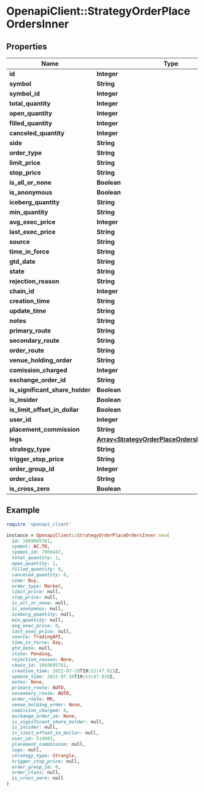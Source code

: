 # OpenapiClient::StrategyOrderPlaceOrdersInner

## Properties

| Name | Type | Description | Notes |
| ---- | ---- | ----------- | ----- |
| **id** | **Integer** |  | [optional] |
| **symbol** | **String** |  | [optional] |
| **symbol_id** | **Integer** |  | [optional] |
| **total_quantity** | **Integer** |  | [optional] |
| **open_quantity** | **Integer** |  | [optional] |
| **filled_quantity** | **Integer** |  | [optional] |
| **canceled_quantity** | **Integer** |  | [optional] |
| **side** | **String** |  | [optional] |
| **order_type** | **String** |  | [optional] |
| **limit_price** | **String** |  | [optional] |
| **stop_price** | **String** |  | [optional] |
| **is_all_or_none** | **Boolean** |  | [optional] |
| **is_anonymous** | **Boolean** |  | [optional] |
| **iceberg_quantity** | **String** |  | [optional] |
| **min_quantity** | **String** |  | [optional] |
| **avg_exec_price** | **Integer** |  | [optional] |
| **last_exec_price** | **String** |  | [optional] |
| **source** | **String** |  | [optional] |
| **time_in_force** | **String** |  | [optional] |
| **gtd_date** | **String** |  | [optional] |
| **state** | **String** |  | [optional] |
| **rejection_reason** | **String** |  | [optional] |
| **chain_id** | **Integer** |  | [optional] |
| **creation_time** | **String** |  | [optional] |
| **update_time** | **String** |  | [optional] |
| **notes** | **String** |  | [optional] |
| **primary_route** | **String** |  | [optional] |
| **secondary_route** | **String** |  | [optional] |
| **order_route** | **String** |  | [optional] |
| **venue_holding_order** | **String** |  | [optional] |
| **comission_charged** | **Integer** |  | [optional] |
| **exchange_order_id** | **String** |  | [optional] |
| **is_significant_share_holder** | **Boolean** |  | [optional] |
| **is_insider** | **Boolean** |  | [optional] |
| **is_limit_offset_in_dollar** | **Boolean** |  | [optional] |
| **user_id** | **Integer** |  | [optional] |
| **placement_commission** | **String** |  | [optional] |
| **legs** | [**Array&lt;StrategyOrderPlaceOrdersInnerLegsInner&gt;**](StrategyOrderPlaceOrdersInnerLegsInner.md) |  | [optional] |
| **strategy_type** | **String** |  | [optional] |
| **trigger_stop_price** | **String** |  | [optional] |
| **order_group_id** | **Integer** |  | [optional] |
| **order_class** | **String** |  | [optional] |
| **is_cross_zero** | **Boolean** |  | [optional] |

## Example

```ruby
require 'openapi_client'

instance = OpenapiClient::StrategyOrderPlaceOrdersInner.new(
  id: 1069605761,
  symbol: AC.TO,
  symbol_id: 7960447,
  total_quantity: 1,
  open_quantity: 1,
  filled_quantity: 0,
  canceled_quantity: 0,
  side: Buy,
  order_type: Market,
  limit_price: null,
  stop_price: null,
  is_all_or_none: null,
  is_anonymous: null,
  iceberg_quantity: null,
  min_quantity: null,
  avg_exec_price: 0,
  last_exec_price: null,
  source: TradingAPI,
  time_in_force: Day,
  gtd_date: null,
  state: Pending,
  rejection_reason: None,
  chain_id: 1069605761,
  creation_time: 2022-07-19T19:53:47.915Z,
  update_time: 2022-07-19T19:53:47.939Z,
  notes: None,
  primary_route: AUTO,
  secondary_route: AUTO,
  order_route: MX,
  venue_holding_order: None,
  comission_charged: 0,
  exchange_order_id: None,
  is_significant_share_holder: null,
  is_insider: null,
  is_limit_offset_in_dollar: null,
  user_id: 514603,
  placement_commission: null,
  legs: null,
  strategy_type: Strangle,
  trigger_stop_price: null,
  order_group_id: 0,
  order_class: null,
  is_cross_zero: null
)
```

